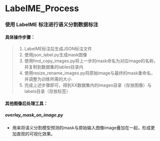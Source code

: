 # LabelME_Process

### 使用 LabelME 标注进行语义分割数据标注

#### 具体操作步骤：

> 1. LabelME标注后生成JSON标注文件
> 2. 使用json_label.py生成mask图像
> 3. 使用find_copy_images.py将上一步的mask命名为对应image的名称，并复制到数据集的lables目录内
> 4. 使用resize_rename_images.py将原始image与最终的mask重命名，并调整为训练所需的大小
> 5. 完成上述步骤即可，得到XX数据集内的images目录（存放图像）与labels目录（存放标签）

#### 其他图像后处理工具：

##### **overlay_mask_on_image.py** 

- 用来将语义分割模型预测的mask与原始输入图像image叠加在一起，形成更加直观的可视化效果。
